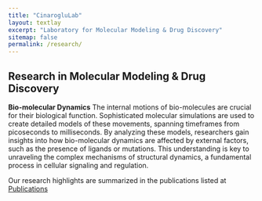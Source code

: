 ```yaml
---
title: "CinarogluLab"
layout: textlay
excerpt: "Laboratory for Molecular Modeling & Drug Discovery"
sitemap: false
permalink: /research/
---
```


## Research in Molecular Modeling & Drug Discovery

**Bio-molecular Dynamics**
The internal motions of bio-molecules are crucial for their biological function. Sophisticated molecular simulations are used to create detailed models of these movements, spanning timeframes from picoseconds to milliseconds. By analyzing these models, researchers gain insights into how bio-molecular dynamics are affected by external factors, such as the presence of ligands or mutations. This understanding is key to unraveling the complex mechanisms of structural dynamics, a fundamental process in cellular signaling and regulation.

Our research highlights are summarized in the publications listed at <a href="{{ site.url }}{{ site.baseurl }}/publications">Publications</a> 
